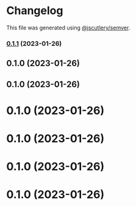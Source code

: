 # Changelog

This file was generated using [@jscutlery/semver](https://github.com/jscutlery/semver).

### [0.1.1](https://github.com/aashis-kishore/sg-demo/compare/v0.1.0...v0.1.1) (2023-01-26)

## 0.1.0 (2023-01-26)

## 0.1.0 (2023-01-26)

# 0.1.0 (2023-01-26)



# 0.1.0 (2023-01-26)



# 0.1.0 (2023-01-26)



# 0.1.0 (2023-01-26)
